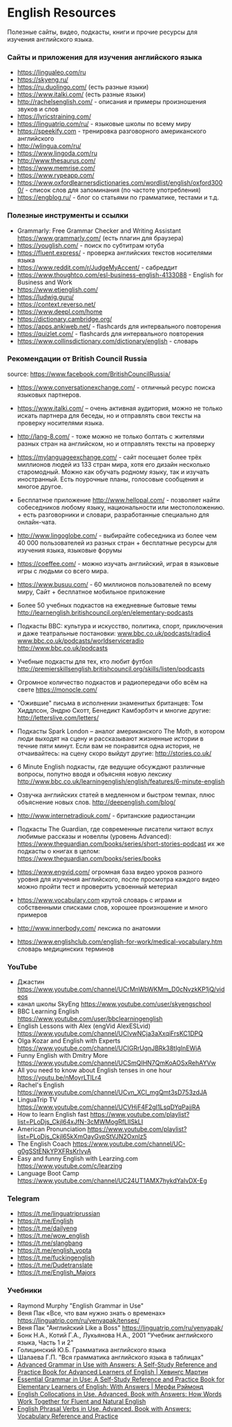 # English Resources

Полезные сайты, видео, подкасты, книги и прочие ресурсы для изучения английского языка.

### Сайты и приложения для изучения английского языка
- https://lingualeo.com/ru 
- https://skyeng.ru/
- https://ru.duolingo.com/ (есть разные языки)
- https://www.italki.com/ (есть разные языки)
- http://rachelsenglish.com/ - описания и примеры произношения звуков и слов
- https://lyricstraining.com/
- https://linguatrip.com/ru/ - языковые школы по всему миру
- https://speekify.com - тренировка разговорного американского английского
- http://wlingua.com/ru/ 
- https://www.lingoda.com/ru
- http://www.thesaurus.com/
- https://www.memrise.com/
- https://www.rypeapp.com/
- https://www.oxfordlearnersdictionaries.com/wordlist/english/oxford3000/ - список слов для запоминания (по частоте употребления)
- https://engblog.ru/ - блог со статьями по грамматике, тестами и т.д.

### Полезные инструменты и ссылки
- Grammarly: Free Grammar Checker and Writing Assistant https://www.grammarly.com/ (есть плагин для браузера)
- https://youglish.com/ - поиск по субтитрам ютуба
- https://fluent.express/ - проверка английских текстов носителями языка
- https://www.reddit.com/r/JudgeMyAccent/ - сабреддит
- https://www.thoughtco.com/esl-business-english-4133088 - English for Business and Work
- https://www.etjenglish.com/
- https://ludwig.guru/
- https://context.reverso.net/
- https://www.deepl.com/home
- https://dictionary.cambridge.org/
- https://apps.ankiweb.net/ - flashcards для интервального повторения
- https://quizlet.com/ - flashcards для интервального повторения
- https://www.collinsdictionary.com/dictionary/english - словарь

### Рекомендации от British Council Russia
source: https://www.facebook.com/BritishCouncilRussia/


- https://www.conversationexchange.com/ - отличный ресурс поиска языковых партнеров.

- https://www.italki.com/ – очень активная аудитория, можно не только искать партнера для беседы, но и отправлять свои тексты на проверку носителями языка.

- http://lang-8.com/ - тоже можно не только болтать с жителями разных стран на английском, но и отправлять тексты на проверку 

- https://mylanguageexchange.com/ - сайт посещает более трёх миллионов людей из 133 стран мира, хотя его дизайн несколько старомодный. Можно как обучать родному языку, так и изучать иностранный. Есть поурочные планы, голосовые сообщения и многое другое. 

- Бесплатное приложение http://www.hellopal.com/ - позволяет найти собеседников любому языку, национальности или местоположению. + есть разговорники и словари, разработанные специально для онлайн-чата. 

- http://www.lingoglobe.com/ - выбирайте собеседника из более чем 40 000 пользователей из разных стран + бесплатные ресурсы для изучения языка, языковые форумы

- https://coeffee.com/ - можно изучать английский, играя в языковые игры с людьми со всего мира. 

- https://www.busuu.com/ - 60 миллионов пользователей по всему миру, Сайт + бесплатное мобильное приложение

- Более 50 учебных подкастов на ежедневные бытовые темы http://learnenglish.britishcouncil.org/en/elementary-podcasts

- Подкасты BBC: культура и искусство, политика, спорт, приключения и даже театральные постановки: www.bbc.co.uk/podcasts/radio4 
www.bbc.co.uk/podcasts/worldserviceradio 
http://www.bbc.co.uk/podcasts 

- Учебные подкасты для тех, кто любит футбол http://premierskillsenglish.britishcouncil.org/skills/listen/podcasts

- Огромное количество подкастов и радиопередачи обо всём на свете https://monocle.com/

- "Ожившие" письма в исполнении знаменитых британцев: Том Хиддлсон, Эндрю Скотт, Бенедикт Камбэрбэтч и многие другие: http://letterslive.com/letters/

- Подкасты Spark London – аналог американского The Moth, в котором люди выходят на сцену и рассказывают жизненные истории в течние пяти минут. Если вам не понравится одна история, не отчаивайтесь: на сцену скоро выйдут другие: http://stories.co.uk/

- 6 Minute English подкасты, где ведущие обсуждают различные вопросы, попутно вводя и объясняя новую лексику http://www.bbc.co.uk/learningenglish/english/features/6-minute-english

- Озвучка английских статей в медленном и быстром темпах, плюс объяснение новых слов. http://deepenglish.com/blog/

- http://www.internetradiouk.com/ - британские радиостанции

- Подкасты The Guardian, где современные писатели читают вслух любимые рассказы и новеллы (уровень Advanced): https://www.theguardian.com/books/series/short-stories-podcast их же подкасты о книгах в целом: https://www.theguardian.com/books/series/books

- https://www.engvid.com/ огромная база видео уроков разного уровня для изучения английского, после просмотра каждого видео можно пройти тест и проверить усвоенный метериал

- https://www.vocabulary.com крутой словарь с играми и собственными списками слов, хорошее произношение и много примеров

- http://www.innerbody.com/ лексика по анатомии

- https://www.englishclub.com/english-for-work/medical-vocabulary.htm словарь медицинских терминов


### YouTube

- Джастин https://www.youtube.com/channel/UCrMnWbWKMm_D0cNvzkKP1jQ/videos
- канал школы SkyEng https://www.youtube.com/user/skyengschool
- BBC Learning English https://www.youtube.com/user/bbclearningenglish
- English Lessons with Alex (engVid AlexESLvid) https://www.youtube.com/channel/UClvwNCja3aXxqiFrsKC1DPQ
- Olga Kozar and English with Experts https://www.youtube.com/channel/UCIGRrUgnJBRk38tIgInEWjA
- Funny English with Dmitry More https://www.youtube.com/channel/UCSmQIHN7QmKoAOSxRehAYVw
- All you need to know about English tenses in one hour https://youtu.be/nMoyrLTlLr4
- Rachel's English https://www.youtube.com/channel/UCvn_XCl_mgQmt3sD753zdJA
- LinguaTrip TV https://www.youtube.com/channel/UCVHjF4F2gI1LsqDYqPajjRA
- How to learn English fast https://www.youtube.com/playlist?list=PLoDjs_CkjI64xJfN-3cMWMogRfLlISkLI
- American Pronunciation https://www.youtube.com/playlist?list=PLoDjs_CkjI65kXmOayGvpStVJN2Oxnlz5
- The English Coach https://www.youtube.com/channel/UC-g0gSStENkYPXFRsKrlvyA
- Easy and funny English with Learzing.com https://www.youtube.com/c/learzing
- Language Boot Camp https://www.youtube.com/channel/UC24UT1AMX7hykdYaIvDX-Eg


### Telegram
- https://t.me/linguatriprussian
- https://t.me/English
- https://t.me/dailyeng
- https://t.me/wow_english
- https://t.me/slangbang
- https://t.me/english_yopta
- https://t.me/fuckingenglish
- https://t.me/Dudetranslate
- https://t.me/English_Majors

### Учебники
- Raymond Murphy "English Grammar in Use" 
- Веня Пак «Все, что вам нужно знать о временах» https://linguatrip.com/ru/venyapak/tenses/
- Веня Пак "Английский Like a Boss" https://linguatrip.com/ru/venyapak/
- Бонк Н.А., Котий Г.А., Лукьянова Н.А., 2001 "Учебник английского языка, Часть 1 и 2"
- Голицинский Ю.Б. Грамматика английского языка
- Шалаева Г.П. "Вся грамматика английского языка в таблицах"
- [Advanced Grammar in Use with Answers: A Self-Study Reference and Practice Book for Advanced Learners of English | Хевингс Мартин](https://www.ozon.ru/product/advanced-grammar-in-use-with-answers-a-self-study-reference-and-practice-book-for-advanced-learners-22430278)
- [Essential Grammar in Use: A Self-Study Reference and Practice Book for Elementary Learners of English: With Answers | Мерфи Рэймонд](https://www.ozon.ru/product/essential-grammar-in-use-a-self-study-reference-and-practice-book-for-elementary-learners-of-english-33773142/)
- [English Collocations in Use. Advanced. Book with Answers: How Words Work Together for Fluent and Natural English](https://www.ozon.ru/product/english-collocations-in-use-advanced-book-with-answers-how-words-work-together-for-fluent-and-258387621/)
- [English Phrasal Verbs in Use. Advanced. Book with Answers: Vocabulary Reference and Practice](https://www.ozon.ru/product/english-phrasal-verbs-in-use-advanced-book-with-answers-vocabulary-reference-and-practice-258387639/)
